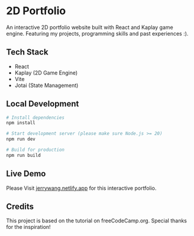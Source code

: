 # 2D Portfolio

An interactive 2D portfolio website built with React and Kaplay game engine. Featuring my projects, programming skills and past experiences :).

## Tech Stack

- React
- Kaplay (2D Game Engine)
- Vite
- Jotai (State Management)

## Local Development

```bash
# Install dependencies
npm install

# Start development server (please make sure Node.js >= 20)
npm run dev

# Build for production
npm run build
```

## Live Demo

Please Visit [jerrywang.netlify.app](https://jerrywang.netlify.app) for this interactive portfolio.

## Credits

This project is based on the tutorial on freeCodeCamp.org. Special thanks for the inspiration!
